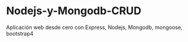 # Nodejs-y-Mongodb-CRUD
Aplicación web desde cero con Express, Nodejs, Mongodb, mongoose, bootstrap4
